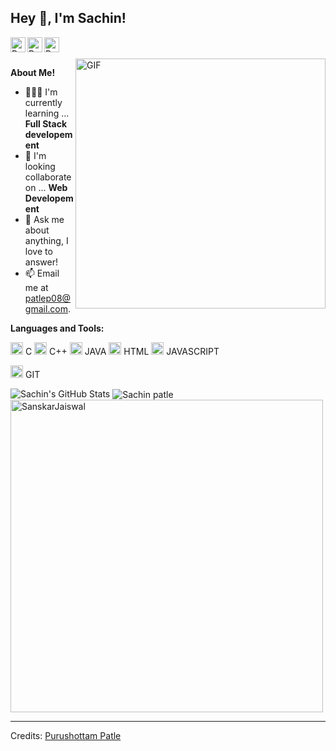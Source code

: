 
<h2 title="hehehe"> Hey 👋, I'm Sachin!</h2>

<a href="https://www.linkedin.com/in/purushottam-patle-73190918b/">
  <img align="left" alt="Purushottam's LinkedIn" width="24px" src="https://img.icons8.com/nolan/96/linkedin.png" />
</a>
<a href="https://www.instagram.com/patle.purushottam/">
  <img align="left" alt="Purushottam's Instagram" width="24px" src="https://img.icons8.com/nolan/96/instagram-new.png" />
</a>
<a href="https://twitter.com/patlep08">
  <img align="left" alt="Purushottam's Twitter" width="24px" src="https://img.icons8.com/nolan/96/twitter.png" />
</a>




<br />
<br />


 

  <img align="right" alt="GIF"  src="https://cdn.dribbble.com/users/1162077/screenshots/3848914/programmer.gif" width="400" height="400" />

**About Me!**

- 👨🏽‍💻 I'm currently learning ... **Full Stack developement**
- 🌱 I'm looking collaborate on ... **Web Developement**
- 💬 Ask me about anything, I love to answer!
- 📫 Email me at [patlep08@gmail.com](mailto:patlep08@gmail.com).



**Languages and Tools:**  




<code><img height="20" src="https://img.icons8.com/nolan/96/c.png"></code> C
<code><img height="20" src="https://img.icons8.com/nolan/96/c-plus-plus.png"></code> C++
<code><img height="20" src="https://img.icons8.com/nolan/96/java.png"></code> JAVA
<code><img height="20" src="https://img.icons8.com/nolan/96/html.png"></code> HTML
<code><img height="20" src="https://img.icons8.com/nolan/96/js.png"></code> JAVASCRIPT


<code><img height="20" src="https://img.icons8.com/nolan/96/git.png"></code> GIT

<img src="https://github-readme-stats.vercel.app/api?username=sachinpatle98&show_icons=true&hide_border=true&count_private=true&theme=shades-of-purple&icon_color=fad000" alt="Sachin's GitHub Stats">
<img align="center" src="https://github-readme-streak-stats.herokuapp.com/?user=sachinpatle98&count_private=true&theme=radical" alt="Sachin patle" />
<img align="center" width=500 src="https://github-readme-stats.vercel.app/api/top-langs/?username=sachinpatle98&count_private=true&theme=radical" alt="SanskarJaiswal" />

-----
Credits: [Purushottam Patle](https://github.com/sachinpatle98)






